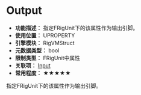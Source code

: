 ﻿# Output

- **功能描述：** 指定FRigUnit下的该属性作为输出引脚。
- **使用位置：** UPROPERTY
- **引擎模块：** RigVMStruct
- **元数据类型：** bool
- **限制类型：** FRigUnit中属性
- **关联项：** [Input](#Meta_RigVM_Input)
- **常用程度：** ★★★★★

指定FRigUnit下的该属性作为输出引脚。